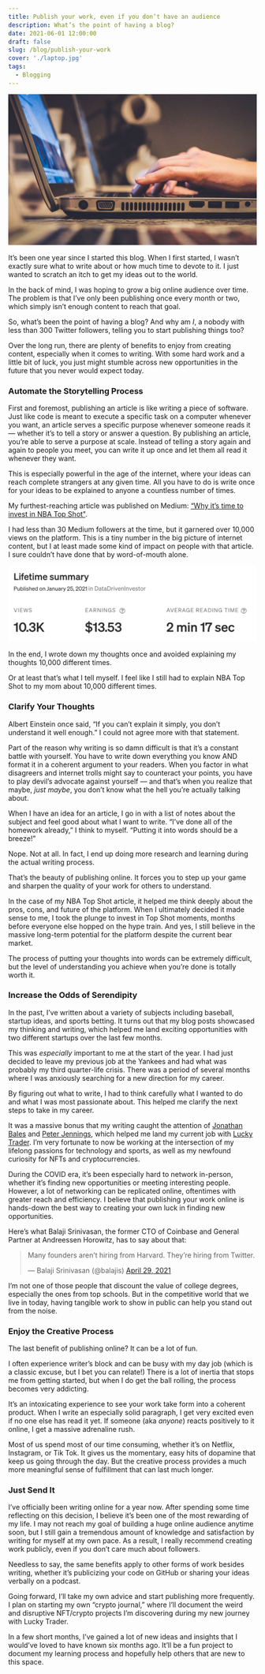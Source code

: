 ```yaml
---
title: Publish your work, even if you don’t have an audience
description: What’s the point of having a blog?
date: 2021-06-01 12:00:00
draft: false
slug: /blog/publish-your-work
cover: './laptop.jpg'
tags:
  - Blogging
---
```


![](laptop.jpg)

It’s been one year since I started this blog. When I first started, I wasn’t exactly sure what to write about or how much time to devote to it. I just wanted to scratch an itch to get my ideas out to the world.

In the back of mind, I was hoping to grow a big online audience over time. The problem is that I’ve only been publishing once every month or two, which simply isn’t enough content to reach that goal.

So, what’s been the point of having a blog? And why am _I_, a nobody with less than 300 Twitter followers, telling you to start publishing things too?

Over the long run, there are plenty of benefits to enjoy from creating content, especially when it comes to writing. With some hard work and a little bit of luck, you just might stumble across new opportunities in the future that you never would expect today.

### Automate the Storytelling Process

First and foremost, publishing an article is like writing a piece of software. Just like code is meant to execute a specific task on a computer whenever you want, an article serves a specific purpose whenever someone reads it — whether it’s to tell a story or answer a question. By publishing an article, you’re able to serve a purpose at scale. Instead of telling a story again and again to people you meet, you can write it up once and let them all read it whenever they want.

This is especially powerful in the age of the internet, where your ideas can reach complete strangers at any given time. All you have to do is write once for your ideas to be explained to anyone a countless number of times.

My furthest-reaching article was published on Medium: [“Why it’s time to invest in NBA Top Shot"](https://medium.datadriveninvestor.com/why-its-time-to-invest-in-nba-top-shot-c31025647d8).

I had less than 30 Medium followers at the time, but it garnered over 10,000 views on the platform. This is a tiny number in the big picture of internet content, but I at least made some kind of impact on people with that article. I sure couldn’t have done that by word-of-mouth alone.

![](medium-earnings.png)

In the end, I wrote down my thoughts once and avoided explaining my thoughts 10,000 different times.

Or at least that’s what I tell myself. I feel like I still had to explain NBA Top Shot to my mom about 10,000 different times.

### Clarify Your Thoughts

Albert Einstein once said, “If you can’t explain it simply, you don’t understand it well enough.” I could not agree more with that statement.

Part of the reason why writing is so damn difficult is that it’s a constant battle with yourself. You have to write down everything you know AND format it in a coherent argument to your readers. When you factor in what disagreers and internet trolls might say to counteract your points, you have to play devil’s advocate against yourself — and that’s when you realize that maybe, _just maybe_, you don’t know what the hell you’re actually talking about.

When I have an idea for an article, I go in with a list of notes about the subject and feel good about what I want to write. “I’ve done all of the homework already,” I think to myself. “Putting it into words should be a breeze!”

Nope. Not at all. In fact, I end up doing more research and learning during the actual writing process.

That’s the beauty of publishing online. It forces you to step up your game and sharpen the quality of your work for others to understand.

In the case of my NBA Top Shot article, it helped me think deeply about the pros, cons, and future of the platform. When I ultimately decided it made sense to me, I took the plunge to invest in Top Shot moments, months before everyone else hopped on the hype train. And yes, I still believe in the massive long-term potential for the platform despite the current bear market.

The process of putting your thoughts into words can be extremely difficult, but the level of understanding you achieve when you’re done is totally worth it.

### Increase the Odds of Serendipity

In the past, I’ve written about a variety of subjects including baseball, startup ideas, and sports betting. It turns out that my blog posts showcased my thinking and writing, which helped me land exciting opportunities with two different startups over the last few months.

This was _especially_ important to me at the start of the year. I had just decided to leave my previous job at the Yankees and had what was probably my third quarter-life crisis. There was a period of several months where I was anxiously searching for a new direction for my career.

By figuring out what to write, I had to think carefully what I wanted to do and what I was most passionate about. This helped me clarify the next steps to take in my career.

It was a massive bonus that my writing caught the attention of [Jonathan Bales](https://twitter.com/BalesFootball) and [Peter Jennings](https://twitter.com/CSURAM88), which helped me land my current job with [Lucky Trader](https://luckytrader.com/). I’m very fortunate to now be working at the intersection of my lifelong passions for technology and sports, as well as my newfound curiosity for NFTs and cryptocurrencies.

During the COVID era, it’s been especially hard to network in-person, whether it’s finding new opportunities or meeting interesting people. However, a lot of networking can be replicated online, oftentimes with greater reach and efficiency. I believe that publishing your work online is hands-down the best way to creating your own luck in finding new opportunities.

Here’s what Balaji Srinivasan, the former CTO of Coinbase and General Partner at Andreessen Horowitz, has to say about that:

<blockquote class="twitter-tweet"><p lang="en" dir="ltr">Many founders aren’t hiring from Harvard. They’re hiring from Twitter.</p>&mdash; Balaji Srinivasan (@balajis) <a href="https://twitter.com/balajis/status/1387620334216437765?ref_src=twsrc%5Etfw">April 29, 2021</a></blockquote> <script async src="https://platform.twitter.com/widgets.js" charset="utf-8"></script>

I’m not one of those people that discount the value of college degrees, especially the ones from top schools. But in the competitive world that we live in today, having tangible work to show in public can help you stand out from the noise.

### Enjoy the Creative Process

The last benefit of publishing online? It can be a lot of fun.

I often experience writer’s block and can be busy with my day job (which is a classic excuse, but I bet you can relate!) There is a lot of inertia that stops me from getting started, but when I do get the ball rolling, the process becomes very addicting.

It’s an intoxicating experience to see your work take form into a coherent product. When I write an especially solid paragraph, I get very excited even if no one else has read it yet. If someone (aka _anyone_) reacts positively to it online, I get a massive adrenaline rush.

Most of us spend most of our time consuming, whether it’s on Netflix, Instagram, or Tik Tok. It gives us the momentary, easy hits of dopamine that keep us going through the day. But the creative process provides a much more meaningful sense of fulfillment that can last much longer.

### Just Send It

I’ve officially been writing online for a year now. After spending some time reflecting on this decision, I believe it’s been one of the most rewarding of my life. I may not reach my goal of building a huge online audience anytime soon, but I still gain a tremendous amount of knowledge and satisfaction by writing for myself at my own pace. As a result, I really recommend creating work publicly, even if you don’t care much about followers.

Needless to say, the same benefits apply to other forms of work besides writing, whether it’s publicizing your code on GitHub or sharing your ideas verbally on a podcast.

Going forward, I’ll take my own advice and start publishing more frequently. I plan on starting my own “crypto journal,” where I’ll document the weird and disruptive NFT/crypto projects I’m discovering during my new journey with Lucky Trader.

In a few short months, I’ve gained a lot of new ideas and insights that I would’ve loved to have known six months ago. It’ll be a fun project to document my learning process and hopefully help others that are new to this space.
